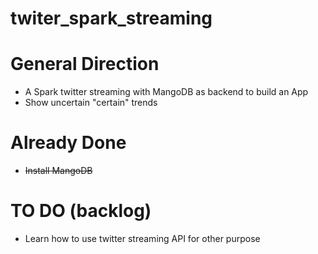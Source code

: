 # twiter_spark_streaming
# General Direction
* A Spark twitter streaming with MangoDB as backend to build an App
* Show uncertain "certain" trends

# Already Done
* ~~Install MangoDB~~
# TO DO (backlog)
* Learn how to use twitter streaming API for other purpose

